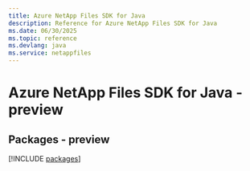 ```yaml
---
title: Azure NetApp Files SDK for Java
description: Reference for Azure NetApp Files SDK for Java
ms.date: 06/30/2025
ms.topic: reference
ms.devlang: java
ms.service: netappfiles
---
```

# Azure NetApp Files SDK for Java - preview
## Packages - preview
[!INCLUDE [packages](netapp-files-index.md)]